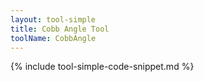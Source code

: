 ```yaml
---
layout: tool-simple
title: Cobb Angle Tool
toolName: CobbAngle
---
```


{% include tool-simple-code-snippet.md %}
